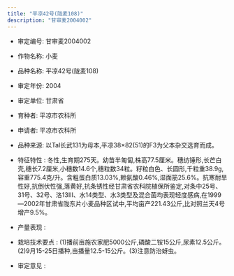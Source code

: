 ```yaml
---
title: "平凉42号(陇麦108)"
description: "甘审麦2004002"
---
```

* 审定编号:  甘审麦2004002

*  作物名称:  小麦

*  品种名称:  平凉42号(陇麦108)

*  审定年份:  2004

*  审定单位:  甘肃省

* 育种者:  平凉市农科所

*  申请者:  平凉市农科所

*  品种来源:  以Tal长武131为母本,平凉38×82(51)的F3为父本杂交选育而成。

*  特征特性 : 
冬性,生育期275天。幼苗半匍匐,株高77.5厘米。穗纺锤形,长芒白壳,穗长7.2厘米,小穗数14.6个,穗粒数34粒。籽粒白色、长圆形,千粒重38.9g,容重775.4克/升。含粗蛋白质13.03%,赖氨酸0.46%,湿面筋25.6%。抗寒耐旱性好,抗倒伏性强,落黄好,抗条锈性经甘肃省农科院植保所鉴定,对条中25号、31号、32号、洛13Ⅲ、水14类型、水3类型及混合菌均表现轻度感病,在1999—2002年甘肃省陇东片小麦品种区试中,平均亩产221.43公斤,比对照兰天4号增产9.5%。
 
*  产量表现 : 


*  栽培技术要点 : 
(1)播前亩施农家肥5000公斤,磷酸二铵15公斤,尿素12.5公斤。(2)9月15-25日播种,亩播量12.5-15公斤。(3)注意防治蚜虫。

*  审定意见 : 

